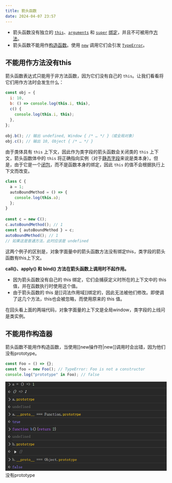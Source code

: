 ```yaml
---
title: 箭头函数
date: 2024-04-07 23:57
---
```

- 箭头函数没有独立的 [`this`](https://developer.mozilla.org/zh-CN/docs/Web/JavaScript/Reference/Operators/this)、[`arguments`](https://developer.mozilla.org/zh-CN/docs/Web/JavaScript/Reference/Functions/arguments) 和 [`super`](https://developer.mozilla.org/zh-CN/docs/Web/JavaScript/Reference/Operators/super) [绑定](https://developer.mozilla.org/zh-CN/docs/Glossary/Binding)，并且不可被用作[方法](https://developer.mozilla.org/zh-CN/docs/Glossary/Method)。
- 箭头函数不能用作[构造函数](https://developer.mozilla.org/zh-CN/docs/Glossary/Constructor)。使用 [`new`](https://developer.mozilla.org/zh-CN/docs/Web/JavaScript/Reference/Operators/new) 调用它们会引发 [`TypeError`](https://developer.mozilla.org/zh-CN/docs/Web/JavaScript/Reference/Global_Objects/TypeError)。
## 不能用作方法没有this

箭头函数表达式只能用于非方法函数，因为它们没有自己的 `this`。让我们看看将它们用作方法时会发生什么：
```js
const obj = {
  i: 10,
  b: () => console.log(this.i, this),
  c() {
    console.log(this.i, this);
  },
};

obj.b(); // 输出 undefined, Window { /* … */ }（或全局对象）
obj.c(); // 输出 10, Object { /* … */ }
```

由于类体具有 `this` 上下文，因此作为类字段的箭头函数会关闭类的 `this` 上下文，箭头函数体中的 `this` 将正确指向实例（对于[静态字段](https://developer.mozilla.org/zh-CN/docs/Web/JavaScript/Reference/Classes/static)来说是类本身）。但是，由于它是一个[闭包](https://developer.mozilla.org/zh-CN/docs/Web/JavaScript/Closures)，而不是函数本身的绑定，因此 `this` 的值不会根据执行上下文而改变。
```js
class C {
  a = 1;
  autoBoundMethod = () => {
    console.log(this.a);
  };
}

const c = new C();
c.autoBoundMethod(); // 1
const { autoBoundMethod } = c;
autoBoundMethod(); // 1
// 如果这是普通方法，此时应该是 undefined
```

这两个例子的区别是，对象字面量中的箭头函数方法没有绑定this，类字段的箭头函数有this上下文。

**call()、apply() 和 bind() 方法在箭头函数上调用时不起作用。**

- 因为箭头函数没有自己的 this 绑定，它们会捕获定义时所在的上下文中的 this 值，并在函数执行时使用这个值。
- 由于箭头函数的 this 是[[词法作用域]]绑定的，因此无法被他们修改。即使调了这几个方法，this也会被忽略，而使用原来的 this 值。

在回头看上面的两端代码，对象字面量的上下文是全局window，类字段的上线问是类实例。
## 不能用作构造器

箭头函数不能用作构造函数，当使用[[new操作符|new]]调用时会出错，因为他们没有prototype。

```js
const Foo = () => {};
const foo = new Foo(); // TypeError: Foo is not a constructor
console.log("prototype" in Foo); // false
```

![没有prototype](箭头函数1.png)
没有prototype

